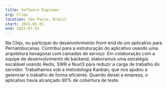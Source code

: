 ```yaml
---
title: Software Engineer
org: Cliqx
location: São Paulo, Brazil
start: 2023-01-01
end: 2023-07-01
---
```

Na Cliqx, eu participei do desenvolvimento front-end de um aplicativo para Pernambucanas. Contribuí para a estruturação do aplicativo usando uma arquitetura hexagonal com camadas de serviço. Em colaboração com a equipe de desenvolvimento de backend, elaboramos uma estratégia escalável usando Redis, SWR e Nuxt3 para reduzir a carga de trabalho do servidor. Trabalhamos sob a metodologia Kanban, que nos ajudou a gerenciar o trabalho de forma eficiente. Quando deixei a empresa, o aplicativo havia alcançado 90% de cobertura de teste.